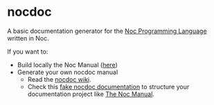 # nocdoc

A basic documentation generator for the [Noc Programming Language](https://github.com/noc-lang/noc) written in Noc.

If you want to:
- Build locally the Noc Manual ([here](https://noc-lang.github.io/manual/installation.html#building-locally-the-noc-manual-only-the-v0.1.0.0))
- Generate your own nocdoc manual
    - Read the [nocdoc wiki](https://noc-lang.github.io/manual/nocdoc/index.html).
    - Check this [fake nocdoc documentation](https://github.com/noc-lang/nocdoc/tree/main/example) to structure your documentation project like [The Noc Manual](https://github.com/noc-lang/manual).